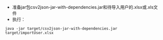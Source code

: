 * 准备jar包csv2json-jar-with-dependencies.jar和待导入用户的.xlsx或.xls文件
* 执行：
````
java -jar target/csv2json-jar-with-dependencies.jar target/importUser.xlsx